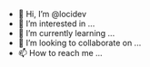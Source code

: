 - 👋 Hi, I’m @locidev
- 👀 I’m interested in ...
- 🌱 I’m currently learning ...
- 💞️ I’m looking to collaborate on ...
- 📫 How to reach me ...

<!---
locidev/locidev is a ✨ special ✨ repository because its `README.md` (this file) appears on your GitHub profile.
You can click the Preview link to take a look at your changes.
--->
